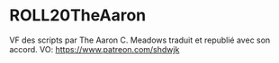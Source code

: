 # ROLL20TheAaron
VF des scripts par The Aaron C. Meadows traduit et republié avec son accord. VO: https://www.patreon.com/shdwjk

